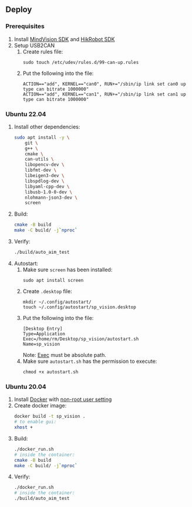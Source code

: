 ## Deploy

### Prerequisites
1. Install [MindVision SDK](https://mindvision.com.cn/category/software/sdk-installation-package/) and [HikRobot SDK](https://www.hikrobotics.com/cn2/source/support/software/MVS_STD_GML_V2.1.2_231116.zip)
2. Setup USB2CAN
    1. Create rules file:
        ```
        sudo touch /etc/udev/rules.d/99-can-up.rules
        ```
    2. Put the following into the file:
        ```
        ACTION=="add", KERNEL=="can0", RUN+="/sbin/ip link set can0 up type can bitrate 1000000"
        ACTION=="add", KERNEL=="can1", RUN+="/sbin/ip link set can1 up type can bitrate 1000000"
        ```

### Ubuntu 22.04
1. Install other dependencies:
    ```bash
    sudo apt install -y \
        git \
        g++ \
        cmake \
        can-utils \
        libopencv-dev \
        libfmt-dev \
        libeigen3-dev \
        libspdlog-dev \
        libyaml-cpp-dev \
        libusb-1.0-0-dev \
        nlohmann-json3-dev \
        screen
    ```
2. Build:
    ```bash
    cmake -B build
    make -C build/ -j`nproc`
    ```
3. Verify:
    ```bash
    ./build/auto_aim_test
    ```
4. Autostart:
    1. Make sure `screen` has been installed:
        ```
        sudo apt install screen
        ```
    2. Create `.desktop` file:
        ```
        mkdir ~/.config/autostart/
        touch ~/.config/autostart/sp_vision.desktop
        ```
    3. Put the following into the file:
        ```
        [Desktop Entry]
        Type=Application
        Exec=/home/rm/Desktop/sp_vision/autostart.sh
        Name=sp_vision
        ```
        Note: [Exec](https://specifications.freedesktop.org/desktop-entry-spec/desktop-entry-spec-latest.html) must be absolute path.
    4. Make sure `autostart.sh` has the permission to execute:
        ```
        chmod +x autostart.sh
        ```

### Ubuntu 20.04
1. Install [Docker](https://docs.docker.com/engine/install/ubuntu/#install-using-the-repository) with [non-root user setting](https://docs.docker.com/engine/install/linux-postinstall/#manage-docker-as-a-non-root-user)
2. Create docker image:
    ```bash
    docker build -t sp_vision .
    # to enable gui:
    xhost +
    ```
3. Build:
    ```bash
    ./docker_run.sh
    # inside the container:
    cmake -B build
    make -C build/ -j`nproc`
    ```
4. Verify:
    ```bash
    ./docker_run.sh
    # inside the container:
    ./build/auto_aim_test
    ```

